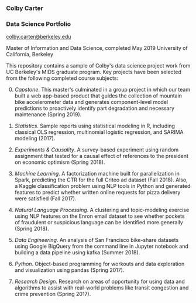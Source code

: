 ### Colby Carter

### Data Science Portfolio

colby.carter@berkeley.edu

Master of Information and Data Science, completed May 2019
University of California, Berkeley

This repository contains a sample of Colby's data science project work from UC Berkeley's MIDS graduate program. Key projects have been selected from the following completed course subjects:

0. _Capstone_. This master's culminated in a group project in which our team built a web app-based product that guides the collection of mountain bike accelerometer data and generates component-level model predictions to proactively identify part degradation and necessary maintenance (Spring 2019).

1. _Statistics_. Sample reports using statistical modeling in R, including classical OLS regression, multinomial logistic regression, and SARIMA modeling (2017).

2. _Experiments & Causality_. A survey-based experiment using random assignment that tested for a causal effect of references to the president on economic optimism (Spring 2018).

3. _Machine Learning_. A factorization machine built for parallelization in Spark, predicting the CTR for the full Criteo ad dataset (Fall 2018). Also, a Kaggle classification problem using NLP tools in Python and generated features to predict whether written online requests for pizza delivery were satisfied (Fall 2017).

4. _Natural Language Processing_. A clustering and topic-modeling exercise using NLP features on the Enron email dataset to see whether pockets of fraudulent or suspicious language can be identified more generally (Spring 2018).

5. _Data Engineering_. An analysis of San Francisco bike-share datasets using Google BigQuery from the command line in Jupyter notebook and building a data pipeline using kafka (Summer 2018).

6. _Python_. Object-based programming for workouts and data exploration and visualization using pandas (Spring 2017).

7. _Research Design_. Research on areas of opportunity for using data and algorithms to assist with real-world problems like transit congestion and crime prevention (Spring 2017).

